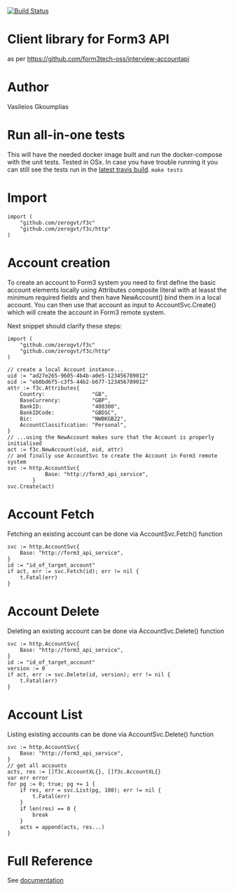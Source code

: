 [![Build Status](https://travis-ci.com/zerogvt/f3c.svg?token=zDwdCt1iLHUMB3eVQDMy&branch=main)](https://travis-ci.com/github/zerogvt/f3c)

# Client library for Form3 API
as per https://github.com/form3tech-oss/interview-accountapi

# Author
Vasileios Gkoumplias

# Run all-in-one tests
This will have the needed docker image built and run the docker-compose with the unit tests. Tested in OSx. In case you have trouble running it you can still see the tests run in the [latest travis build](https://travis-ci.com/github/zerogvt/f3c).
`make tests`

# Import
```
import (
    "github.com/zerogvt/f3c"
    "github.com/zerogvt/f3c/http"
)
```

# Account creation
To create an account to Form3 system you need to first define the basic account elements locally using Attributes composite literal with at leasst the minimum required fields and then have NewAccount() bind them in a local account. You can then use that account as input to AccountSvc.Create() which will create the account in Form3 remote system.

Next snippet should clarify these steps:
```
import (
    "github.com/zerogvt/f3c"
    "github.com/zerogvt/f3c/http"
)

// create a local Account instance...
uid := "ad27e265-9605-4b4b-a0e5-123456789012"
oid := "eb0bd6f5-c3f5-44b2-b677-123456789012"
attr := f3c.Attributes{
    Country:               "GB",
    BaseCurrency:          "GBP",
    BankID:                "400300",
    BankIDCode:            "GBDSC",
    Bic:                   "NWBKGB22",
    AccountClassification: "Personal",
}
// ...using the NewAccount makes sure that the Account is properly initialised
act := f3c.NewAccount(uid, oid, attr)
// and finally use AccountSvc to create the Account in Form3 remote system
svc := http.AccountSvc{
            Base: "http://form3_api_service",
        }
svc.Create(act)
```

# Account Fetch
Fetching an existing account can be done via AccountSvc.Fetch() function
```
svc := http.AccountSvc{
    Base: "http://form3_api_service",
}
id := "id_of_target_account"
if act, err := svc.Fetch(id); err != nil {
    t.Fatal(err)
}
```

# Account Delete
Deleting an existing account can be done via AccountSvc.Delete() function
```
svc := http.AccountSvc{
    Base: "http://form3_api_service",
}
id := "id_of_target_account"
version := 0
if act, err := svc.Delete(id, version); err != nil {
    t.Fatal(err)
}
```

# Account List
Listing existing accounts can be done via AccountSvc.Delete() function
```
svc := http.AccountSvc{
    Base: "http://form3_api_service",
}
// get all accounts
acts, res := []f3c.AccountXL{}, []f3c.AccountXL{}
var err error
for pg := 0; true; pg += 1 {
    if res, err = svc.List(pg, 100); err != nil {
        t.Fatal(err)
    }
    if len(res) == 0 {
        break
    }
    acts = append(acts, res...)
}
```

# Full Reference
See [documentation](./doc.md)